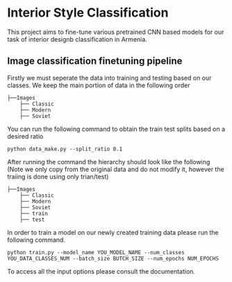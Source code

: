 # Interior Style Classification 


This project aims to fine-tune various pretrained CNN based models for our task of interior designb classification in Armenia.

## Image classification finetuning pipeline

Firstly we must seperate the data into training and testing based on our classes. We keep the main portion of data in the following order 

```
├──Images
    ├── Classic
    ├── Modern
    ├── Soviet
```

You can run the following command to obtain the train test splits based on a desired ratio

```
python data_make.py --split_ratio 0.1
```

After running the command the hierarchy should look like the following (Note we only copy from the original data and do not modify it, however the traiing is done using only trian/test)
```
├──Images
    ├── Classic
    ├── Modern
    ├── Soviet
    ├── train
    ├── test
```

In order to train a model on our newly created training data please run the following command.

```
python train.py --model_name YOU_MODEL_NAME --num_classes YOU_DATA_CLASSES_NUM --batch_size BUTCH_SIZE --num_epochs NUM_EPOCHS
```

To access all the input options please consult the documentation.
